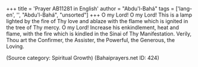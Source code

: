 +++
title = 'Prayer AB11281 in English'
author = "Abdu'l-Bahá"
tags = ['lang-en', '', "Abdu'l-Bahá", "unsorted"]
+++
O my Lord! O my Lord! This is a lamp lighted by the fire of Thy love and ablaze with the flame which is ignited in the tree of Thy mercy. O my Lord! Increase his enkindlement, heat and flame, with the fire which is kindled in the Sinai of Thy Manifestation. Verily, Thou art the Confirmer, the Assister, the Powerful, the Generous, the Loving.

(Source category: Spiritual Growth)
(Bahaiprayers.net ID: 424)
